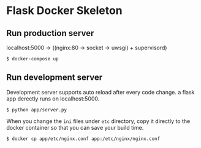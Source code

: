 # Flask Docker Skeleton

## Run production server

localhost:5000 -> ((nginx:80 -> socket -> uwsgi) + supervisord)

```shell
$ docker-compose up
```

## Run development server

Development server supports auto reload after every code change.
a flask app derectly runs on localhost:5000.

```shell
$ python app/server.py
```

When you change the `ini` files under `etc` directory, copy it directly to the docker container so that you can save your build time.

```shell
$ docker cp app/etc/nginx.conf app:/etc/nginx/nginx.conf
```
